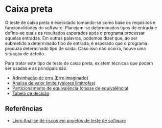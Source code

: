 # Caixa preta

O teste de caixa preta é executado tomando-se como base os requisitos e funcionalidades do software. Planejam-se determinados tipos de entrada e define-se quais os resultados esperados após o programa processar aquelas entradas. Em outras palavras, podemos dizer que, ao ser submetido a determinado tipo de entrada, é esperado que o programa produza determinado tipo de saída. Caso isso não ocorra, houve uma situação de defeito.

Para tratar este tipo de teste de caixa preta, existem técnicas que podem ser usadas e as principais são:

- [Adivinhação de erro (Erro imaginado)](./t%C3%A9cnicas%20de%20caixa%20preta/advinhacao_erro.md)
- [Analise de valor limite (valores limítrofes)](./t%C3%A9cnicas%20de%20caixa%20preta/analise_de_valor_limite.md)
- [Particionamento de equivalência (classe de equivalência)](./t%C3%A9cnicas%20de%20caixa%20preta/particionamento_de_equivalencia.md)
- [Tabela de decisão](./t%C3%A9cnicas%20de%20caixa%20preta/tabela_de_decisao.md)

## Referências

- [Livro Análise de riscos em projetos de teste de software](https://amzn.to/4czgkRV)